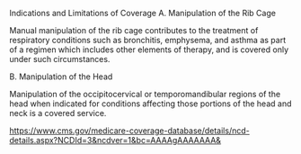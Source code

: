 Indications and Limitations of Coverage 
A. Manipulation of the Rib Cage

Manual manipulation of the rib cage contributes to the treatment of respiratory conditions such as bronchitis, emphysema, and asthma as part of a regimen which includes other elements of therapy, and is covered only under such circumstances.

B. Manipulation of the Head

Manipulation of the occipitocervical or temporomandibular regions of the head when indicated for conditions affecting those portions of the head and neck is a covered service.

https://www.cms.gov/medicare-coverage-database/details/ncd-details.aspx?NCDId=3&ncdver=1&bc=AAAAgAAAAAAA&
